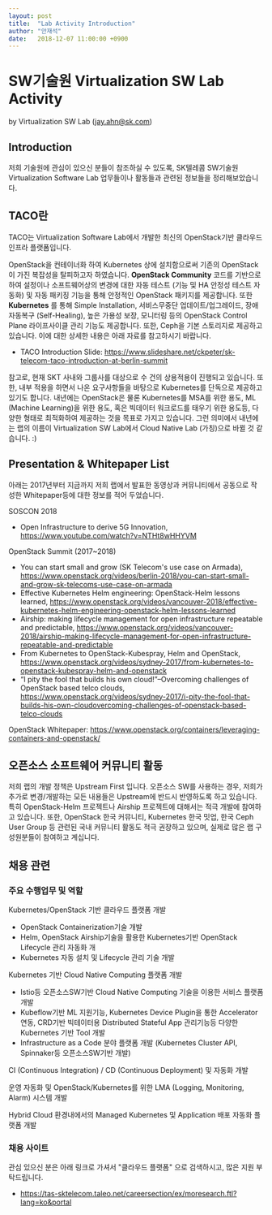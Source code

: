 ```yaml
---
layout: post
title:  "Lab Activity Introduction"
author: "안재석"
date:   2018-12-07 11:00:00 +0900
---
```

# SW기술원 Virtualization SW Lab Activity 
by Virtualization SW Lab (jay.ahn@sk.com)

## Introduction
저희 기술원에 관심이 있으신 분들이 참조하실 수 있도록, SK텔레콤 SW기술원 Virtualization Software Lab 업무들이나 활동들과 관련된 정보들을 정리해보았습니다.

## TACO란
TACO는 Virtualization Software Lab에서 개발한 최신의 OpenStack기반 클라우드 인프라 플랫폼입니다.

OpenStack을 컨테이너화 하여 Kubernetes 상에 설치함으로써 기존의 OpenStack이 가진 복잡성을 탈피하고자 하였습니다. **OpenStack Community** 코드를 기반으로 하여 설정이나 소프트웨어상의 변경에 대한 자동 테스트 (기능 및 HA 안정성 테스트 자동화) 및 자동 패키징 기능을 통해 안정적인 OpenStack 패키지를 제공합니다. 또한 **Kubernetes** 를 통해 Simple Installation, 서비스무중단 업데이트/업그레이드, 장애 자동복구 (Self-Healing), 높은 가용성 보장, 모니터링 등의 OpenStack Control Plane 라이프사이클 관리 기능도 제공합니다. 또한, Ceph을 기본 스토리지로 제공하고 있습니다. 이에 대한 상세한 내용은 아래 자료를 참고하시기 바랍니다.
 - TACO Introduction Slide: <https://www.slideshare.net/ckpeter/sk-telecom-taco-introduction-at-berlin-summit>

참고로, 현재 SKT 사내와 그룹사를 대상으로 수 건의 상용적용이 진행되고 있습니다. 또한, 내부 적용을 하면서 나온 요구사항들을 바탕으로 Kubernetes를 단독으로 제공하고 있기도 합니다. 내년에는 OpenStack은 물론 Kubernetes를 MSA를 위한 용도, ML (Machine Learning)을 위한 용도, 혹은 빅데이터 워크로드를 태우기 위한 용도등, 다양한 형태로 최적화하여 제공하는 것을 목표로 가지고 있습니다. 그런 의미에서 내년에는 랩의 이름이 Virtualization SW Lab에서 Cloud Native Lab (가칭)으로 바뀔 것 같습니다. :)

## Presentation & Whitepaper List
아래는 2017년부터 지금까지 저희 랩에서 발표한 동영상과 커뮤니티에서 공동으로 작성한 Whitepaper등에 대한 정보를 적어 두었습니다. 

SOSCON 2018
 - Open Infrastructure to derive 5G Innovation, <https://www.youtube.com/watch?v=NTHt8wHHYVM>

OpenStack Summit (2017~2018) 
 - You can start small and grow (SK Telecom's use case on Armada), <https://www.openstack.org/videos/berlin-2018/you-can-start-small-and-grow-sk-telecoms-use-case-on-armada>
 - Effective Kubernetes Helm engineering: OpenStack-Helm lessons learned, <https://www.openstack.org/videos/vancouver-2018/effective-kubernetes-helm-engineering-openstack-helm-lessons-learned>
 - Airship: making lifecycle management for open infrastructure repeatable and predictable, <https://www.openstack.org/videos/vancouver-2018/airship-making-lifecycle-management-for-open-infrastructure-repeatable-and-predictable>
 - From Kubernetes to OpenStack-Kubespray, Helm and OpenStack, <https://www.openstack.org/videos/sydney-2017/from-kubernetes-to-openstack-kubespray-helm-and-openstack>
 - “I pity the fool that builds his own cloud!”–Overcoming challenges of OpenStack based telco clouds, <https://www.openstack.org/videos/sydney-2017/i-pity-the-fool-that-builds-his-own-cloudovercoming-challenges-of-openstack-based-telco-clouds>

OpenStack Whitepaper: <https://www.openstack.org/containers/leveraging-containers-and-openstack/>

## 오픈소스 소프트웨어 커뮤니티 활동 
저희 랩의 개발 정책은 Upstream First 입니다. 오픈소스 SW를 사용하는 경우, 저희가 추가로 변경/개발하는 모든 내용들은 Upstream에 반드시 반영하도록 하고 있습니다. 특히 OpenStack-Helm 프로젝트나 Airship 프로젝트에 대해서는 적극 개발에 참여하고 있습니다. 또한, OpenStack 한국 커뮤니티, Kubernetes 한국 밋업, 한국 Ceph User Group 등 관련된 국내 커뮤니티 활동도 적극 권장하고 있으며, 실제로 많은 랩 구성원분들이 참여하고 계십니다.

## 채용 관련

### 주요 수행업무 및 역할
Kubernetes/OpenStack 기반 클라우드 플랫폼 개발
 - OpenStack Containerization기술 개발
 - Helm, OpenStack Airship기술을 활용한 Kubernetes기반 OpenStack Lifecycle 관리 자동화 개
 - Kubernetes 자동 설치 및 Lifecycle 관리 기술 개발

Kubernetes 기반 Cloud Native Computing 플랫폼 개발
 - Istio등 오픈소스SW기반 Cloud Native Computing 기술을 이용한 서비스 플랫폼 개발
 - Kubeflow기반 ML 지원기능, Kubernetes Device Plugin을 통한 Accelerator연동, CRD기반 빅테이터용 Distributed Stateful App 관리기능등 다양한 Kubernetes 기반 Tool 개발
 - Infrastructure as a Code 분야 플랫폼 개발 (Kubernetes Cluster API, Spinnaker등 오픈소스SW기반 개발)

CI (Continuous Integration) / CD (Continuous Deployment) 및 자동화 개발

운영 자동화 및 OpenStack/Kubernetes를 위한 LMA (Logging, Monitoring, Alarm) 시스템 개발

Hybrid Cloud 환경내에서의 Managed Kubernetes 및 Application 배포 자동화 플랫폼 개발

### 채용 사이트 
관심 있으신 분은 아래 링크로 가셔서 "클라우드 플랫폼" 으로 검색하시고, 많은 지원 부탁드립니다.
 - <https://tas-sktelecom.taleo.net/careersection/ex/moresearch.ftl?lang=ko&portal>
